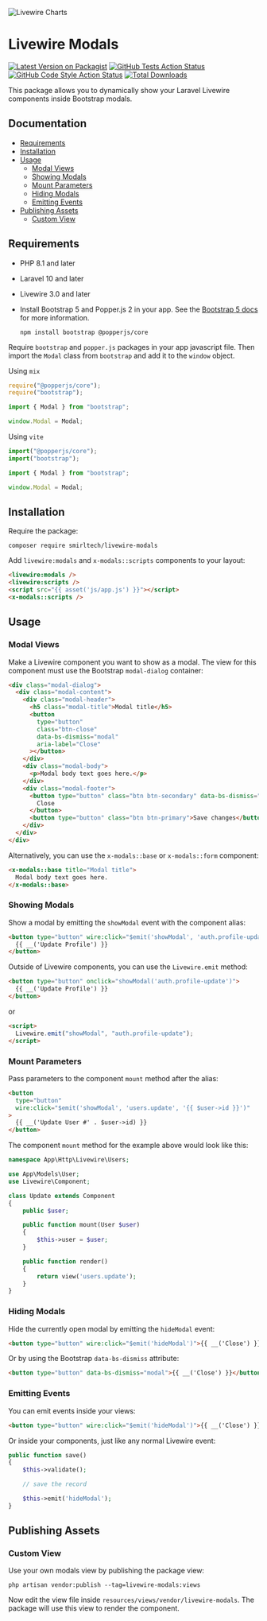 ![Livewire Charts](https://banners.beyondco.de/Livewire%20Modals.png?theme=light&packageManager=composer+require&packageName=smirltech%2Flivewire-modals&pattern=architect&style=style_1&description=Dynamic+Laravel+Livewire+Bootstrap+modals.&md=1&showWatermark=1&fontSize=100px&images=https%3A%2F%2Flaravel.com%2Fimg%2Flogomark.min.svg)

# Livewire Modals

[![Latest Version on Packagist](https://img.shields.io/packagist/v/smirltech/livewire-modals.svg?style=flat-square)](https://packagist.org/packages/smirltech/livewire-modals)
[![GitHub Tests Action Status](https://img.shields.io/github/actions/workflow/status/smirltech/livewire-modals/run-tests.yml?branch=main&label=tests&style=flat-square)](https://github.com/smirltech/livewire-modals/actions?query=workflow%3Arun-tests+branch%3Amain)
[![GitHub Code Style Action Status](https://img.shields.io/github/actions/workflow/status/smirltech/livewire-modals/fix-php-code-style-issues.yml?branch=main&label=code%20style&style=flat-square)](https://github.com/smirltech/livewire-modals/actions?query=workflow%3A"Fix+PHP+code+style+issues"+branch%3Amain)
[![Total Downloads](https://img.shields.io/packagist/dt/smirltech/livewire-modals.svg?style=flat-square)](https://packagist.org/packages/smirltech/livewire-modals)

This package allows you to dynamically show your Laravel Livewire components inside Bootstrap modals.

## Documentation

- [Requirements](#requirements)
- [Installation](#installation)
- [Usage](#usage)
  - [Modal Views](#modal-views)
  - [Showing Modals](#showing-modals)
  - [Mount Parameters](#mount-parameters)
  - [Hiding Modals](#hiding-modals)
  - [Emitting Events](#emitting-events)
- [Publishing Assets](#publishing-assets)
  - [Custom View](#custom-view)

## Requirements

- PHP 8.1 and later
- Laravel 10 and later
- Livewire 3.0 and later
- Install Bootstrap 5 and Popper.js 2 in your app. See
  the [Bootstrap 5 docs](https://getbootstrap.com/docs/5.0/getting-started/introduction/#js) for more information.

  ```console
  npm install bootstrap @popperjs/core
  ```

Require `bootstrap` and `popper.js` packages in your
app javascript file. Then import the `Modal` class from `bootstrap` and add it to the `window` object.

Using `mix`

```javascript
require("@popperjs/core");
require("bootstrap");

import { Modal } from "bootstrap";

window.Modal = Modal;
```

Using `vite`

```javascript
import("@popperjs/core");
import("bootstrap");

import { Modal } from "bootstrap";

window.Modal = Modal;
```

## Installation

Require the package:

```console
composer require smirltech/livewire-modals
```

Add `livewire:modals` and `x-modals::scripts` components to your layout:

```html
<livewire:modals />
<livewire:scripts />
<script src="{{ asset('js/app.js') }}"></script>
<x-modals::scripts />
```

## Usage

### Modal Views

Make a Livewire component you want to show as a modal. The view for this component must use the Bootstrap `modal-dialog`
container:

```html
<div class="modal-dialog">
  <div class="modal-content">
    <div class="modal-header">
      <h5 class="modal-title">Modal title</h5>
      <button
        type="button"
        class="btn-close"
        data-bs-dismiss="modal"
        aria-label="Close"
      ></button>
    </div>
    <div class="modal-body">
      <p>Modal body text goes here.</p>
    </div>
    <div class="modal-footer">
      <button type="button" class="btn btn-secondary" data-bs-dismiss="modal">
        Close
      </button>
      <button type="button" class="btn btn-primary">Save changes</button>
    </div>
  </div>
</div>
```

Alternatively, you can use the `x-modals::base` or `x-modals::form` component:

```html
<x-modals::base title="Modal title">
  Modal body text goes here.
</x-modals::base>
```

### Showing Modals

Show a modal by emitting the `showModal` event with the component alias:

```html
<button type="button" wire:click="$emit('showModal', 'auth.profile-update')">
  {{ __('Update Profile') }}
</button>
```

Outside of Livewire components, you can use the `Livewire.emit` method:

```html
<button type="button" onclick="showModal('auth.profile-update')">
  {{ __('Update Profile') }}
</button>
```

or

```html
<script>
  Livewire.emit("showModal", "auth.profile-update");
</script>
```

### Mount Parameters

Pass parameters to the component `mount` method after the alias:

```html
<button
  type="button"
  wire:click="$emit('showModal', 'users.update', '{{ $user->id }}')"
>
  {{ __('Update User #' . $user->id) }}
</button>
```

The component `mount` method for the example above would look like this:

```php
namespace App\Http\Livewire\Users;

use App\Models\User;
use Livewire\Component;

class Update extends Component
{
    public $user;

    public function mount(User $user)
    {
        $this->user = $user;
    }

    public function render()
    {
        return view('users.update');
    }
}
```

### Hiding Modals

Hide the currently open modal by emitting the `hideModal` event:

```html
<button type="button" wire:click="$emit('hideModal')">{{ __('Close') }}</button>
```

Or by using the Bootstrap `data-bs-dismiss` attribute:

```html
<button type="button" data-bs-dismiss="modal">{{ __('Close') }}</button>
```

### Emitting Events

You can emit events inside your views:

```html
<button type="button" wire:click="$emit('hideModal')">{{ __('Close') }}</button>
```

Or inside your components, just like any normal Livewire event:

```php
public function save()
{
    $this->validate();

    // save the record

    $this->emit('hideModal');
}
```

## Publishing Assets

### Custom View

Use your own modals view by publishing the package view:

```console
php artisan vendor:publish --tag=livewire-modals:views
```

Now edit the view file inside `resources/views/vendor/livewire-modals`. The package will use this view to render the
component.
